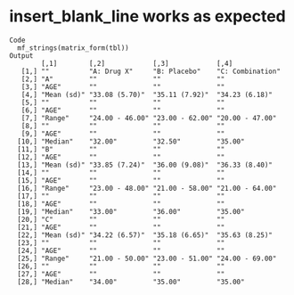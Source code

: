 # insert_blank_line works as expected

    Code
      mf_strings(matrix_form(tbl))
    Output
            [,1]        [,2]            [,3]            [,4]            
       [1,] ""          "A: Drug X"     "B: Placebo"    "C: Combination"
       [2,] "A"         ""              ""              ""              
       [3,] "AGE"       ""              ""              ""              
       [4,] "Mean (sd)" "33.08 (5.70)"  "35.11 (7.92)"  "34.23 (6.18)"  
       [5,] ""          ""              ""              ""              
       [6,] "AGE"       ""              ""              ""              
       [7,] "Range"     "24.00 - 46.00" "23.00 - 62.00" "20.00 - 47.00" 
       [8,] ""          ""              ""              ""              
       [9,] "AGE"       ""              ""              ""              
      [10,] "Median"    "32.00"         "32.50"         "35.00"         
      [11,] "B"         ""              ""              ""              
      [12,] "AGE"       ""              ""              ""              
      [13,] "Mean (sd)" "33.85 (7.24)"  "36.00 (9.08)"  "36.33 (8.40)"  
      [14,] ""          ""              ""              ""              
      [15,] "AGE"       ""              ""              ""              
      [16,] "Range"     "23.00 - 48.00" "21.00 - 58.00" "21.00 - 64.00" 
      [17,] ""          ""              ""              ""              
      [18,] "AGE"       ""              ""              ""              
      [19,] "Median"    "33.00"         "36.00"         "35.00"         
      [20,] "C"         ""              ""              ""              
      [21,] "AGE"       ""              ""              ""              
      [22,] "Mean (sd)" "34.22 (6.57)"  "35.18 (6.65)"  "35.63 (8.25)"  
      [23,] ""          ""              ""              ""              
      [24,] "AGE"       ""              ""              ""              
      [25,] "Range"     "21.00 - 50.00" "23.00 - 51.00" "24.00 - 69.00" 
      [26,] ""          ""              ""              ""              
      [27,] "AGE"       ""              ""              ""              
      [28,] "Median"    "34.00"         "35.00"         "35.00"         

